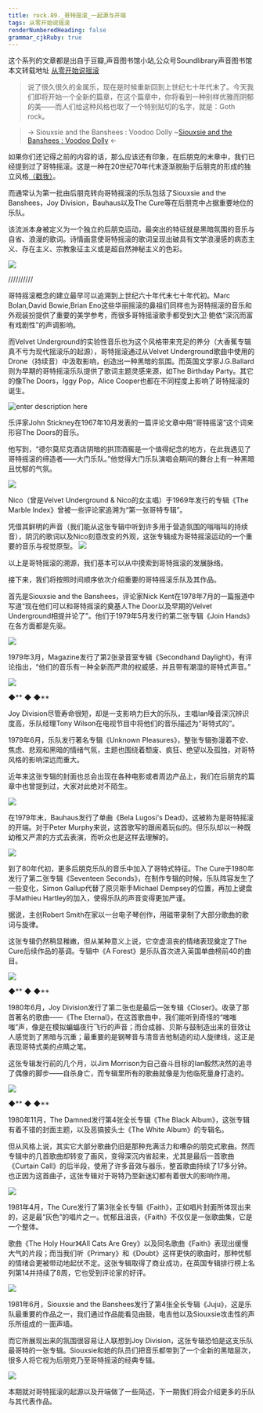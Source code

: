 ```yaml
---
title: rock.89._哥特摇滚_一起源与开端
tags: 从零开始说摇滚
renderNumberedHeading: false
grammar_cjkRuby: true
---
```


这个系列的文章都是出自于豆瓣,声音图书馆小站,公众号Soundlibrary声音图书馆
本文转载地址 [从零开始说摇滚](https://mp.weixin.qq.com/s?__biz=MzIwMDg0Mzc1NQ==&mid=2247489741&idx=2&sn=bcb5053b5feacd14a9bb251bcea07692&scene=19#wechat_redirect)

> 说了很久很久的金属乐，现在是时候重新回到上世纪七十年代末了。今天我们即将开始一个全新的篇章，在这个篇章中，你将看到一种别样优雅而阴郁的美——而人们给这种风格也取了一个特别贴切的名字，就是：Goth rock。

> -> Siouxsie and the Banshees : Voodoo Dolly
> ~[Siouxsie and the Banshees : Voodoo Dolly](https://music.163.com/song/media/outer/url?id=4281852) <-

如果你们还记得之前的内容的话，那么应该还有印象，在后朋克的末章中，我们已经提到过了哥特摇滚。这是一种在20世纪70年代末逐渐脱胎于后朋克的形成的独立风格[（戳我）](http://mp.weixin.qq.com/s?__biz=MzIwMDg0Mzc1NQ==&mid=2247486196&idx=1&sn=1847d108d2ac37ba0f0252048deeed05&chksm=96f64270a181cb66d847be6d32a7ec7bebdcbb96469c959ac5f18468ae1006750a8734391c7a&scene=21#wechat_redirect)。

而通常认为第一批由后朋克转向哥特摇滚的乐队包括了Siouxsie and the Banshees，Joy Division，Bauhaus以及The Cure等在后朋克中占据重要地位的乐队。

该流派本身被定义为一个独立的后朋克运动，最突出的特征就是黑暗氛围的音乐与自省、浪漫的歌词。诗情画意使哥特摇滚的歌词呈现出破具有文学浪漫感的病态主义、存在主义、宗教象征主义或是超自然神秘主义的色彩。

![](https://raw.githubusercontent.com/OliverRen/olili_blog_img/master/rock.89._哥特摇滚_一起源与开端/1637416297838.png)

//////////

哥特摇滚概念的建立最早可以追溯到上世纪六十年代末七十年代初。Marc Bolan,David Bowie,Brian Eno这些华丽摇滚的鼻祖们同样也为哥特摇滚的音乐和外观装扮提供了重要的美学参考，而很多哥特摇滚歌手都受到大卫·鲍依“深沉而富有戏剧性”的声调影响。

而Velvet Underground的实验性音乐也为这个风格带来充足的养分（大香蕉专辑真不亏为现代摇滚乐的起源），哥特摇滚通过从Velvet Underground歌曲中使用的Drone（持续音）中汲取影响，创造出一种黑暗的氛围。而英国文学家J.G.Ballard则为早期的哥特摇滚乐队提供了歌词主题灵感来源，如The Birthday Party。其它的像The Doors，Iggy Pop，Alice Cooper也都在不同程度上影响了哥特摇滚的诞生。

![enter description here](https://raw.githubusercontent.com/OliverRen/olili_blog_img/master/rock.89._哥特摇滚_一起源与开端/1637416303471.png)

乐评家John Stickney在1967年10月发表的一篇评论文章中用“哥特摇滚”这个词来形容The Doors的音乐。

他写到，“德尔莫尼克酒店阴暗的拱顶酒窖是一个值得纪念的地方，在此我遇见了哥特摇滚的缔造者——大门乐队。”他觉得大门乐队演唱会期间的舞台上有一种黑暗且忧郁的气氛。

![](https://raw.githubusercontent.com/OliverRen/olili_blog_img/master/rock.89._哥特摇滚_一起源与开端/1637416307938.png)

Nico（曾是Velvet Underground & Nico的女主唱）于1969年发行的专辑《The Marble Index》曾被一些评论家追溯为“第一张哥特专辑”。

凭借其鲜明的声音（我们能从这张专辑中听到许多用于营造氛围的嗡嗡叫的持续音），阴沉的歌词以及Nico刻意改变的外观，这张专辑成为哥特摇滚运动的一个重要的音乐与视觉原型。
![](https://raw.githubusercontent.com/OliverRen/olili_blog_img/master/rock.89._哥特摇滚_一起源与开端/1637416312434.png)

以上是哥特摇滚的溯源，我们基本可以从中摸索到哥特摇滚的发展脉络。

接下来，我们将按照时间顺序依次介绍重要的哥特摇滚乐队及其作品。

首先是Siouxsie and the Banshees，评论家Nick Kent在1978年7月的一篇报道中写道“现在他们可以和哥特摇滚的奠基人The Door以及早期的Velvet Underground相提并论了”。他们于1979年5月发行的第二张专辑《Join Hands》在各方面都是先驱。

![](https://raw.githubusercontent.com/OliverRen/olili_blog_img/master/rock.89._哥特摇滚_一起源与开端/1637416324631.png)

1979年3月，Magazine发行了第2张录音室专辑《Secondhand Daylight》，有评论指出，“他们的音乐有一种全新而严肃的权威感，并且带有潮湿的哥特式声音。”

![](https://raw.githubusercontent.com/OliverRen/olili_blog_img/master/rock.89._哥特摇滚_一起源与开端/1637416329760.png)

**◆**** ◆ ◆**

Joy Division尽管寿命很短，却是一支影响力巨大的乐队，主唱Ian嗓音深沉辨识度高，乐队经理Tony Wilson在电视节目中将他们的音乐描述为“哥特式的”。

1979年6月，乐队发行著名专辑《Unknown Pleasures》，整张专辑弥漫着不安、焦虑、悲观和黑暗的情绪气氛，主题也围绕着颓废、疯狂、绝望以及孤独，对哥特风格的影响深远而重大。

近年来这张专辑的封面也总会出现在各种电影或者周边产品上，我们在后朋克的篇章中也曾提到过，大家对此绝对不陌生。

![](https://raw.githubusercontent.com/OliverRen/olili_blog_img/master/rock.89._哥特摇滚_一起源与开端/1637416341476.png)

在1979年末，Bauhaus发行了单曲《Bela Lugosi's Dead》，这被称为是哥特摇滚的开端。对于Peter Murphy来说，这首歌写的跟闹着玩似的。但乐队却以一种既幼稚又严肃的方式去表演，而听众也是这样去理解的。

![](https://raw.githubusercontent.com/OliverRen/olili_blog_img/master/rock.89._哥特摇滚_一起源与开端/1637416350570.png)

到了80年代初，更多后朋克乐队的音乐中加入了哥特式特征。The Cure于1980年发行了第二张专辑《Seventeen Seconds》，在制作专辑的时候，乐队阵容发生了一些变化，Simon Gallup代替了原贝斯手Michael Dempsey的位置，再加上键盘手Mathieu Hartley的加入，使得乐队的声音变得更加严谨。

据说，主创Robert Smith在家以一台电子琴创作，用磁带录制了大部分歌曲的歌词与旋律。

这张专辑仍然稍显稚嫩，但从某种意义上说，它空虚沮丧的情绪表现奠定了The Cure后续作品的基调。专辑中《A Forest》是乐队首次进入英国单曲榜前40的曲目。

![](https://raw.githubusercontent.com/OliverRen/olili_blog_img/master/rock.89._哥特摇滚_一起源与开端/1637416359113.png)

**◆**** ◆ ◆**

1980年6月，Joy Division发行了第二张也是最后一张专辑《Closer》。收录了那首著名的歌曲——《The Eternal》，在这首歌曲中，我们能听到奇怪的“嗤嗤嗤”声，像是在模拟蝙蝠夜行飞行的声音；而合成器、贝斯与鼓制造出来的音效让人感觉到了黑暗与沉重；最重要的是钢琴音与清音吉他制造的动人旋律线，这正是表现哥特式美的点睛之笔。

这张专辑发行前的几个月，以Jim Morrison为自己奋斗目标的Ian毅然决然的追寻了偶像的脚步——自杀身亡，而专辑里所有的歌曲就像是为他临死量身打造的。

![](https://raw.githubusercontent.com/OliverRen/olili_blog_img/master/rock.89._哥特摇滚_一起源与开端/1637416370668.png)

**◆**** ◆ ◆**

1980年11月，The Damned发行第4张全长专辑《The Black Album》，这张专辑有着不错的封面主题，以及恶搞披头士《The White Album》的专辑名。

但从风格上说，其实它大部分歌曲仍旧是那种充满活力和嘈杂的朋克式歌曲。然而专辑中的几首歌曲却转变了画风，变得深沉内省起来，尤其是最后一首歌曲《Curtain Call》的后半段，使用了许多音效与器乐，整首歌曲持续了17多分钟。也正因为这首曲子，这张专辑对于哥特乃至新迷幻都有着很大的影响作用。

![](https://raw.githubusercontent.com/OliverRen/olili_blog_img/master/rock.89._哥特摇滚_一起源与开端/1637416381843.png)

1981年4月，The Cure发行了第3张全长专辑《Faith》，正如唱片封面所体现出来的，这是最“灰色”的唱片之一。忧郁且沮丧，《Faith》不仅仅是一张歌曲集，它是一个整体。

歌曲《The Holy Hour》《All Cats Are Grey》以及同名歌曲《Faith》表现出缓慢大气的片段；而当我们听《Primary》和《Doubt》这样更快的歌曲时，那种忧郁的情绪会更被带动地起伏不定。这张专辑取得了商业成功，在英国专辑排行榜上名列第14并持续了8周，它也受到评论家的好评。

![](https://raw.githubusercontent.com/OliverRen/olili_blog_img/master/rock.89._哥特摇滚_一起源与开端/1637416430668.png)

1981年6月，Siouxsie and the Banshees发行了第4张全长专辑《Juju》，这是乐队最重要的作品之一，我们通过作品能看见由鼓，电吉他以及Siouxsie攻击性的声乐所组成的一面声墙。

而它所展现出来的氛围很容易让人联想到Joy Division，这张专辑恐怕是这支乐队最哥特的一张专辑。Siouxsie和她的队员们把音乐都带到了一个全新的黑暗层次，很多人将它视为后朋克乃至哥特摇滚的经典专辑。

![](https://raw.githubusercontent.com/OliverRen/olili_blog_img/master/rock.89._哥特摇滚_一起源与开端/1637416446820.png)

本期就对哥特摇滚的起源以及开端做了一些简述，下一期我们将会介绍更多的乐队与其代表作品。
